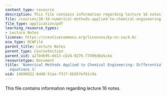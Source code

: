 ```yaml
---
content_type: resource
description: This file contains information regarding lecture 16 notes.
file: /courses/10-34-numerical-methods-applied-to-chemical-engineering-fall-2015/1d690d228d4051aa73175b567ef61c9a_MIT10_34F15_Lec16.pdf
file_type: application/pdf
learning_resource_types:
- Lecture Notes
license: https://creativecommons.org/licenses/by-nc-sa/4.0/
ocw_type: OCWFile
parent_title: Lecture Notes
parent_type: CourseSection
parent_uid: a27bdb95-dd13-cb24-9276-77496d8a5c4a
resourcetype: Document
title: 'Numerical Methods Applied to Chemical Engineering: Differential-algebraic
  equations 1'
uid: 1d690d22-8d40-51aa-7317-5b567ef61c9a
---
```

This file contains information regarding lecture 16 notes.